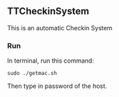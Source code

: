 ## TTCheckinSystem
This is an automatic Checkin System

### Run
In terminal, run this command:
``` shell
sudo ./getmac.sh
```
Then type in password of the host.
